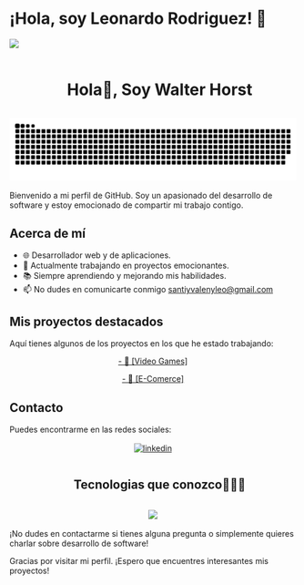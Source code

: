 # ¡Hola, soy Leonardo Rodriguez! 👋
<!--horizontal divider(gradiant)-->
<img src="https://user-images.githubusercontent.com/73097560/115834477-dbab4500-a447-11eb-908a-139a6edaec5c.gif">

<!--h1 without bottom border-->
<div id="user-content-toc">
  <ul align="center">
    <summary><h1 style="display: inline-block">Hola👋, Soy Walter Horst</h1></summary>
  </ul>
</div>


<!--- snake -->
<div align="center">
  <img  src="https://github.com/1999AZZAR/1999AZZAR/blob/main/resources/img/grid-snake.svg"
       alt="snake" /></a>
</div>

Bienvenido a mi perfil de GitHub. Soy un apasionado del desarrollo de software y estoy emocionado de compartir mi trabajo contigo.

## Acerca de mí
- 🌐 Desarrollador web y de aplicaciones.
- 💼 Actualmente trabajando en proyectos emocionantes.
- 📚 Siempre aprendiendo y mejorando mis habilidades.
- 📫 No dudes en comunicarte conmigo santiyvalenyleo@gmail.com



## Mis proyectos destacados
Aquí tienes algunos de los proyectos en los que he estado trabajando:
<p align="center">
  <a href="https://client-elb79yb58-leonardorodriguez22.vercel.app">- 🚀 [Video Games]</a>
</p>
<p align="center">
  <a href="https://frontend-ladyfitlovers.vercel.app/">- 🚀 [E-Comerce]</a>
</p>

## Contacto
Puedes encontrarme en las redes sociales:
<p align="center">
<a href="https://www.linkedin.com/in/leonardo-rodriguez-803560241" target="blank"><img align="center" src="https://user-images.githubusercontent.com/88904952/234979284-68c11d7f-1acc-4f0c-ac78-044e1037d7b0.png" alt="linkedin" height="50" width="50" /></a>
</p>


<!--h1 without bottom border-->
<div id="user-content-toc">
  <ul align="center">
    <summary><h2 style="display: inline-block">Tecnologias que conozco👨🏻‍💻</h2></summary>
  </ul>
</div>
<!--tech stack icons-->
<p align="center">
  <a href="https://skillicons.dev">
    <img src="https://skillicons.dev/icons?i=git,css,discord,express,figma,firebase,github,html,js,nextjs,nodejs,postman,react,redux,tailwind,ts,vscode,prisma,python&perline=14" />
  </a>
</p>


¡No dudes en contactarme si tienes alguna pregunta o simplemente quieres charlar sobre desarrollo de software!


Gracias por visitar mi perfil. ¡Espero que encuentres interesantes mis proyectos!

